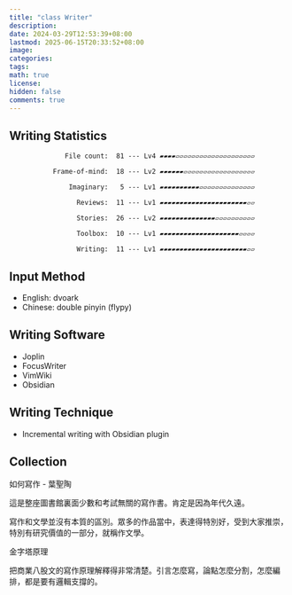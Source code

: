 ```yaml
---
title: "class Writer"
description: 
date: 2024-03-29T12:53:39+08:00
lastmod: 2025-06-15T20:33:52+08:00
image: 
categories: 
tags: 
math: true
license: 
hidden: false
comments: true
---
```

## Writing Statistics

                  File count:  81 --- Lv4 ▰▰▰▰▱▱▱▱▱▱▱▱▱▱▱▱▱▱▱▱▱▱▱▱

               Frame-of-mind:  18 --- Lv2 ▰▰▰▰▰▰▱▱▱▱▱▱▱▱▱▱▱▱▱▱▱▱▱▱

                   Imaginary:   5 --- Lv1 ▰▰▰▰▰▰▰▰▰▰▱▱▱▱▱▱▱▱▱▱▱▱▱▱

                     Reviews:  11 --- Lv1 ▰▰▰▰▰▰▰▰▰▰▰▰▰▰▰▰▰▰▰▰▰▰▱▱

                     Stories:  26 --- Lv2 ▰▰▰▰▰▰▰▰▰▰▰▰▰▰▱▱▱▱▱▱▱▱▱▱

                     Toolbox:  10 --- Lv1 ▰▰▰▰▰▰▰▰▰▰▰▰▰▰▰▰▰▰▰▰▱▱▱▱

                     Writing:  11 --- Lv1 ▰▰▰▰▰▰▰▰▰▰▰▰▰▰▰▰▰▰▰▰▰▰▱▱

## Input Method
- English: dvoark
- Chinese: double pinyin (flypy)

## Writing Software
- Joplin
- FocusWriter
- VimWiki
- Obsidian

## Writing Technique
- Incremental writing with Obsidian plugin

## Collection
如何寫作 - 葉聖陶

這是整座圖書館裏面少數和考試無關的寫作書。肯定是因為年代久遠。

寫作和文學並沒有本質的區別。眾多的作品當中，表達得特別好，受到大家推崇，特別有研究價值的一部分，就稱作文學。

金字塔原理

把商業八股文的寫作原理解釋得非常清楚。引言怎麼寫，論點怎麼分割，怎麼編排，都是要有邏輯支撐的。


